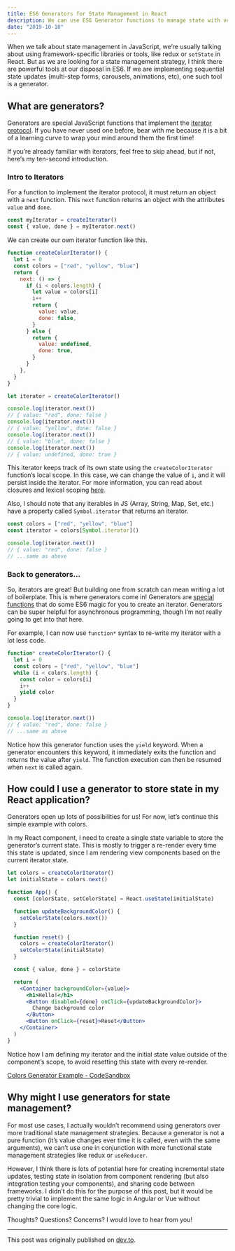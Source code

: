 ```yaml
---
title: ES6 Generators for State Management in React
description: We can use ES6 Generator functions to manage state with very little React code.
date: "2019-10-10"
---
```


When we talk about state management in JavaScript, we’re usually talking about using framework-specific libraries or tools, like redux or `setState` in React. But as we are looking for a state management strategy, I think there are powerful tools at our disposal in ES6. If we are implementing sequential state updates (multi-step forms, carousels, animations, etc), one such tool is a generator.

## What are generators?

Generators are special JavaScript functions that implement the [iterator protocol](https://developer.mozilla.org/en-US/docs/Web/JavaScript/Guide/Iterators_and_Generators#Iterators). If you have never used one before, bear with me because it is a bit of a learning curve to wrap your mind around them the first time!

If you’re already familiar with iterators, feel free to skip ahead, but if not, here’s my ten-second introduction.

### Intro to Iterators

For a function to implement the iterator protocol, it must return an object with a `next` function. This `next` function returns an object with the attributes `value` and `done`.

```javascript
const myIterator = createIterator()
const { value, done } = myIterator.next()
```

We can create our own iterator function like this.

```javascript
function createColorIterator() {
  let i = 0
  const colors = ["red", "yellow", "blue"]
  return {
    next: () => {
      if (i < colors.length) {
        let value = colors[i]
        i++
        return {
          value: value,
          done: false,
        }
      } else {
        return {
          value: undefined,
          done: true,
        }
      }
    },
  }
}

let iterator = createColorIterator()

console.log(iterator.next())
// { value: "red", done: false }
console.log(iterator.next())
// { value: "yellow", done: false }
console.log(iterator.next())
// { value: "blue", done: false }
console.log(iterator.next())
// { value: undefined, done: true }
```

This iterator keeps track of its own state using the `createColorIterator` function’s local scope. In this case, we can change the value of `i`, and it will persist inside the iterator. For more information, you can read about closures and lexical scoping [here](https://developer.mozilla.org/en-US/docs/Web/JavaScript/Closures).

Also, I should note that any iterables in JS (Array, String, Map, Set, etc.) have a property called `Symbol.iterator` that returns an iterator.

```javascript
const colors = ["red", "yellow", "blue"]
const iterator = colors[Symbol.iterator]()

console.log(iterator.next())
// { value: "red", done: false }
// ...same as above
```

### Back to generators…

So, iterators are great! But building one from scratch can mean writing a lot of boilerplate. This is where generators come in! Generators are [special functions](https://developer.mozilla.org/en-US/docs/Web/JavaScript/Reference/Statements/function*) that do some ES6 magic for you to create an iterator. Generators can be super helpful for asynchronous programming, though I’m not really going to get into that here.

For example, I can now use `function*` syntax to re-write my iterator with a lot less code.

```javascript
function* createColorIterator() {
  let i = 0
  const colors = ["red", "yellow", "blue"]
  while (i < colors.length) {
    const color = colors[i]
    i++
    yield color
  }
}

console.log(iterator.next())
// { value: "red", done: false }
// ...same as above
```

Notice how this generator function uses the `yield` keyword. When a generator encounters this keyword, it immediately exits the function and returns the value after `yield`. The function execution can then be resumed when `next` is called again.

## How could I use a generator to store state in my React application?

Generators open up lots of possibilities for us! For now, let’s continue this simple example with colors.

In my React component, I need to create a single state variable to store the generator’s current state. This is mostly to trigger a re-render every time this state is updated, since I am rendering view components based on the current iterator state.

```jsx
let colors = createColorIterator()
let initialState = colors.next()

function App() {
  const [colorState, setColorState] = React.useState(initialState)

  function updateBackgroundColor() {
    setColorState(colors.next())
  }

  function reset() {
    colors = createColorIterator()
    setColorState(initialState)
  }

  const { value, done } = colorState

  return (
    <Container backgroundColor={value}>
      <h1>Hello!</h1>
      <Button disabled={done} onClick={updateBackgroundColor}>
        Change background color
      </Button>
      <Button onClick={reset}>Reset</Button>
    </Container>
  )
}
```

Notice how I am defining my iterator and the initial state value outside of the component’s scope, to avoid resetting this state with every re-render.

[Colors Generator Example - CodeSandbox](https://codesandbox.io/s/colors-generator-example-kpp9s)

## Why might I use generators for state management?

For most use cases, I actually wouldn’t recommend using generators over more traditional state management strategies. Because a generator is not a pure function (it’s value changes ever time it is called, even with the same arguments), we can’t use one in conjunction with more functional state management strategies like redux or `useReducer`.

However, I think there is lots of potential here for creating incremental state updates, testing state in isolation from component rendering (but also integration testing your components), and sharing code between frameworks. I didn’t do this for the purpose of this post, but it would be pretty trivial to implement the same logic in Angular or Vue without changing the core logic.

Thoughts? Questions? Concerns? I would love to hear from you!

---

This post was originally published on [dev.to](https://dev.to/beccaliz/es6-generators-for-state-management-in-react-h7b).
